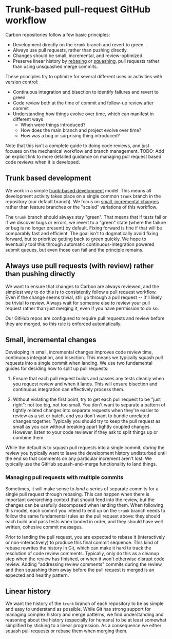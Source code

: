 # Trunk-based pull-request GitHub workflow

<!--
Part of the Carbon Language project, under the Apache License v2.0 with LLVM
Exceptions. See /LICENSE for license information.
SPDX-License-Identifier: Apache-2.0 WITH LLVM-exception
-->

Carbon repositories follow a few basic principles:

- Development directly on the `trunk` branch and revert to green.
- Always use pull requests, rather than pushing directly.
- Changes should be small, incremental, and review-optimized.
- Preserve linear history by
  [rebasing](https://help.github.com/en/github/collaborating-with-issues-and-pull-requests/about-pull-request-merges#rebase-and-merge-your-pull-request-commits)
  or
  [squashing](https://help.github.com/en/github/collaborating-with-issues-and-pull-requests/about-pull-request-merges#squash-and-merge-your-pull-request-commits),
  pull requests rather than using unsquashed merge commits.

These principles try to optimize for several different uses or activities with
version control:

- Continuous integration and bisection to identify failures and revert to green
- Code review both at the time of commit and follow-up review after commit
- Understanding how things evolve over time, which can manifest in different
  ways
  - When were things introduced?
  - How does the main branch and project evolve over time?
  - How was a bug or surprising thing introduced?

Note that this isn't a complete guide to doing code reviews, and just focuses on
the mechanical workflow and branch management. TODO: Add an explicit link to
more detailed guidance on managing pull request based code reviews when it is
developed.

## Trunk based development

We work in a simple
[trunk-based development](https://trunkbaseddevelopment.com/) model. This means
all development activity takes place on a single common `trunk` branch in the
repository (our default branch). We focus on
[small, incremental changes](#small_incremental_changes) rather than feature
branches or the "scaled" variations of this workflow.

The `trunk` branch should always stay "green". That means that if tests fail or
if we discover bugs or errors, we revert to a "green" state (where the failure
or bug is no longer present) by default. Fixing forward is fine if that will be
comparably fast and efficient. The goal isn't to dogmatically avoid fixing
forward, but to prioritize getting back to green quickly. We hope to eventually
tool this through automatic continuous-integration powered submit queues, but
even those can fail and the principle remains.

## Always use pull requests (with review) rather than pushing directly

We want to ensure that changes to Carbon are always reviewed, and the simplest
way to do this is to consistently follow a pull request workflow. Even if the
change seems trivial, still go through a pull request -- it'll likely be trivial
to review. Always wait for someone else to review your pull request rather than
just merging it, even if you have permission to do so.

Our GitHub repos are configured to require pull requests and review before they
are merged, so this rule is enforced automatically.

## Small, incremental changes

Developing in small, incremental changes improves code review time, continuous
integration, and bisection. This means we typically squash pull requests into a
single commit when landing. We use two fundamental guides for deciding how to
split up pull requests:

1. Ensure that each pull request builds and passes any tests cleanly when you
   request review and when it lands. This will ensure bisection and continuous
   integration can effectively process them.

2. Without violating the first point, try to get each pull request to be "just
   right": not too big, not too small. You don't want to separate a pattern of
   tightly related changes into separate requests when they're easier to review
   as a set or batch, and you don't want to bundle unrelated changes together.
   Typically you should try to keep the pull request as small as you can without
   breaking apart tightly coupled changes. However, listen to your code reviewer
   if they ask to split things up or combine them.

While the default is to squash pull requests into a single commit, _during_ the
review you typically want to leave the development history undisturbed until the
end so that comments on any particular increment aren't lost. We typically use
the GitHub squash-and-merge functionality to land things.

### Managing pull requests with multiple commits

Sometimes, it will make sense to _land_ a series of separate commits for a
single pull request through rebasing. This can happen when there is important
overarching context that should feed into the review, but the changes can be
usefully decomposed when landing them. When following this model, each commit
you intend to end up on the `trunk` branch needs to follow the same fundamental
rules as the pull request above: they should each build and pass tests when
landed in order, and they should have well written, cohesive commit messages.

Prior to landing the pull request, you are expected to rebase it (interactively
or non-interactively) to produce this final commit sequence. This kind of rebase
rewrites the history in Git, which can make it hard to track the resolution of
code review comments. Typically, only do this as a cleanup step when the review
has finished, or when it won't otherwise disrupt code review. Adding "addressing
review comments" commits during the review, and then squashing them away before
the pull request is merged is an expected and healthy pattern.

## Linear history

We want the history of the `trunk` branch of each repository to be as simple and
easy to understand as possible. While Git has strong support for managing
complex history and merge patterns, we find understanding and reasoning about
the history (especially for humans) to be at least somewhat simplified by
sticking to a linear progression. As a consequence we either squash pull
requests or rebase them when merging them.
